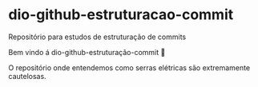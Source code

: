 # dio-github-estruturacao-commit
Repositório para estudos de estruturação de commits

Bem vindo á dio-github-estruturação-commit :tada:

O repositório onde entendemos como serras elétricas são extremamente cautelosas. 

